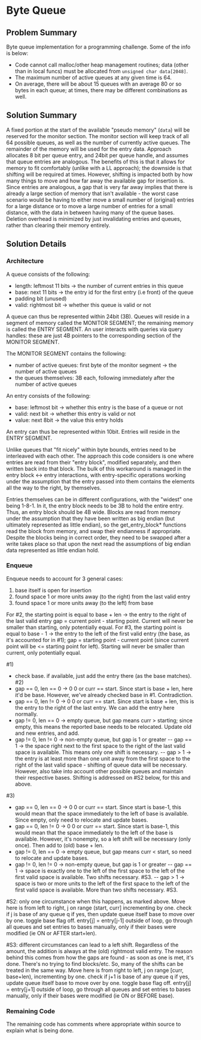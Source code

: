 # Byte Queue

## Problem Summary
Byte queue implementation for a programming challenge. Some of the info is below:
- Code cannot call malloc/other heap management routines; data (other than in local funcs) must be allocated from `unsigned char data[2048]`.
- The maximum number of active queues at any given time is 64.
- On average, there will be about 15 queues with an average 80 or so bytes in each queue; at times, there may be different combinations as well.

## Solution Summary
A fixed portion at the start of the available "pseudo memory" (`data`) will be reserved for the monitor section.
The monitor section will keep track of all 64 possible queues, as well as the number of currently active queues.
The remainder of the memory will be used for the entry data.
Approach allocates 8 bit per queue entry, and 24bit per queue handle, and assumes that queue entries are analogous.
The benefits of this is that it allows for memory to fit comfortably (unlike with a LL approach); the downside is that shifting will be required at times.
However, shifting is impacted both by how many things to move and how far away the available gap for insertion is. Since entries are analogous, a gap that is very far away
implies that there is already a large section of memory that isn't available - the worst case scenario would be having to either move a small number of (original) entries for a large distance or to move a large number of entries for a small distance, with the data in between having many of the queue bases.
Deletion overhead is minimized by just invalidating entries and queues, rather than clearing their memory entirely.

## Solution Details
### Architecture
A queue consists of the following:
- length: leftmost 11 bits -> the number of current entries in this queue
- base: next 11 bits -> the entry id for the first entry (i.e front) of the queue
- padding bit (unused)
- valid: rightmost bit -> whether this queue is valid or not

A queue can thus be represented within 24bit (3B).
Queues will reside in a segment of memory called the MONITOR SEGMENT; the remaining
memory is called the ENTRY SEGMENT. An user interacts with queries via query handles:
these are just 4B pointers to the corresponding section of the MONITOR SEGMENT.

The MONITOR SEGMENT contains the following:
- number of active queues: first byte of the monitor segment -> the number of active queues
- the queues themselves: 3B each, following immediately after the number of active queues

An entry consists of the following:
- base: leftmost bit -> whether this entry is the base of a queue or not
- valid: next bit -> whether this entry is valid or not
- value: next 8bit -> the value this entry holds

An entry can thus be represented within 10bit.
Entries will reside in the ENTRY SEGMENT.

Unlike queues that "fit nicely" within byte bounds, entries need to be interleaved with each other.
The approach this code considers is one where entries are read from their "entry block", modified
separately, and then written back into that block. The bulk of this workaround is managed in the
entry block <-> entry interactions, with entry-specific operations working under the assumption
that the entry passed into them contains the elements all the way to the right, by themselves.

Entries themselves can be in different configurations, with the "widest" one being 1-8-1. In it,
the entry block needs to be 3B to hold the entire entry. Thus, an entry block should be 4B wide.
Blocks are read from memory under the assumption that they have been written as big endian (but
ultimately represented as little endian), so the get_entry_block* functions read the block from
memory, and swap their endianness if appropriate. Despite the blocks being in correct order, they
need to be swapped after a write takes place so that upon the next read the assumptions of big
endian data represented as little endian hold.

### Enqueue
Enqueue needs to account for 3 general cases:
1. base itself is open for insertion
2. found space 1 or more units away (to the right) from the last valid entry
3. found space 1 or more units away (to the left) from base

For #2, the starting point is equal to base + len -> the entry to the right of the last valid entry
gap = current point - starting point.
Current will never be smaller than starting, only potentially equal.
For #3, the starting point is equal to base - 1 -> the entry to the left of the first valid entry (the base, as it's accounted for in #1);
gap = starting point - current point (since current point will be <= starting point for left).
Starting will never be smaller than current, only potentially equal.

#1)
- check base. if available, just add the entry there (as the base matches).
#2)
- gap == 0, len == 0 -> 0 0 or curr == start. Since start is base + len, here it'd be base. However, we've already checked base in #1. Contradiction.
- gap == 0, len != 0 -> 0 0 or curr == start. Since start is base + len, this is the entry to the right of the last entry. We can add the entry here normally.
- gap != 0, len == 0 -> empty queue, but gap means curr > starting; since empty, this means the reported base needs to be relocated. Update old and new entries, and add.
- gap != 0, len != 0 -> non-empty queue, but gap is 1 or greater
    -- gap == 1 -> the space right next to the first space to the right of the last valid space is available. This means only one shift is necessary.
    -- gap > 1 -> the entry is at least more than one unit away from the first space to the right of the last valid space - shifting of queue data will be necessary.
    However, also take into account other possible queues and maintain their respective bases. Shifting is addressed on #S2 below, for this and above.

#3)
- gap == 0, len == 0 -> 0 0 or curr == start. Since start is base-1, this would mean that the space immediately to the left of base is available. Since empty, only need to relocate
and update bases.
- gap == 0, len != 0 -> 0 0 or curr == start. Since start is base-1, this would mean that the space immediately to the left of the base is available. However, it's nonempty, so a left
shift will be necessary (only once). Then add to (old) base + len.
- gap != 0, len == 0 -> empty queue, but gap means curr < start, so need to relocate and update bases.
- gap != 0, len != 0 -> non-empty queue, but gap is 1 or greater
    -- gap == 1 -> space is exactly one to the left of the first space to the left of the first valid space is available. Two shifts necessary. #S3.
    -- gap > 1 -> space is two or more units to the left of the first space to the left of the first valid space is available. More than two shifts necessary. #S3.

#S2:
only one circumstance when this happens, as marked above. Move here is from left to right, j on range (start, curr] incrementing by one.
check if j is base of any queue q
    if yes, then update queue itself base to move over by one. toggle base flag off.
entry[j] = entry[j-1]
outside of loop, go through all queues and set entries to bases manually, only if their bases were modified (ie ON or AFTER start+len).

#S3:
different circumstances can lead to a left shift. Regardless of the amount, the addition is always at the (old) rightmost valid entry. The reason behind this comes from
how the gaps are found - as soon as one is met, it's done. There's no trying to find blocks/etc. So, many of the shifts can be treated in the same way.
Move here is from right to left, j on range [curr, base+len), incrementing by one.
check if j+1 is base of any queue q
    if yes, update queue itself base to move over by one. toggle base flag off.
entry[j] = entry[j+1]
outside of loop, go through all queues and set entries to bases manually, only if their bases were modified (ie ON or BEFORE base).

### Remaining Code
The remaining code has comments where appropriate within source to explain what is being done.